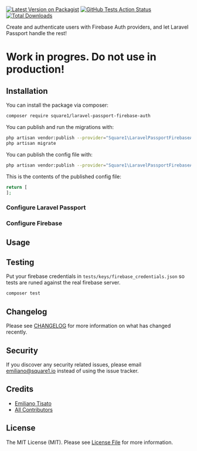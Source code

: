 # 

[![Latest Version on Packagist](https://img.shields.io/packagist/v/square1-io/laravel-passport-firebase-auth.svg?style=flat-square)](https://packagist.org/packages/square1-io/laravel-passport-firebase-auth)
[![GitHub Tests Action Status](https://img.shields.io/github/workflow/status/square1-io/laravel-passport-firebase-auth/run-tests?label=tests)](https://github.com/square1-io/laravel-passport-firebase-auth/actions?query=workflow%3Arun-tests+branch%3Amaster)
[![Total Downloads](https://img.shields.io/packagist/dt/square1-io/laravel-passport-firebase-auth.svg?style=flat-square)](https://packagist.org/packages/square1-io/laravel-passport-firebase-auth)


Create and authenticate users with Firebase Auth providers, and let Laravel Passport handle the rest!

# Work in progres. Do not use in production!

## Installation

You can install the package via composer:

```bash
composer require square1/laravel-passport-firebase-auth
```

You can publish and run the migrations with:

```bash
php artisan vendor:publish --provider="Square1\LaravelPassportFirebaseAuth\LaravelPassportFirebaseAuthServiceProvider" --tag="migrations"
php artisan migrate
```

You can publish the config file with:
```bash
php artisan vendor:publish --provider="Square1\LaravelPassportFirebaseAuth\LaravelPassportFirebaseAuthServiceProvider" --tag="config"
```

This is the contents of the published config file:

```php
return [
];
```

### Configure Laravel Passport
### Configure Firebase
## Usage


## Testing

Put your firebase credentials in `tests/keys/firebase_credentials.json` so tests are runed against the real firebase server.

``` bash
composer test
```

## Changelog

Please see [CHANGELOG](CHANGELOG.md) for more information on what has changed recently.

## Security

If you discover any security related issues, please email emiliano@square1.io instead of using the issue tracker.

## Credits

- [Emiliano Tisato](https://github.com/emilianotisato)
- [All Contributors](../../contributors)

## License

The MIT License (MIT). Please see [License File](LICENSE.md) for more information.
